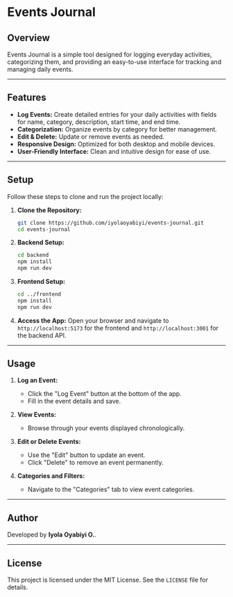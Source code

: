 # Events Journal

## Overview

Events Journal is a simple tool designed for logging everyday activities, categorizing them, and providing an easy-to-use interface for tracking and managing daily events.

---

## Features

- **Log Events:** Create detailed entries for your daily activities with fields for name, category, description, start time, and end time.
- **Categorization:** Organize events by category for better management.
- **Edit & Delete:** Update or remove events as needed.
- **Responsive Design:** Optimized for both desktop and mobile devices.
- **User-Friendly Interface:** Clean and intuitive design for ease of use.

---

## Setup

Follow these steps to clone and run the project locally:

1. **Clone the Repository:**

   ```bash
   git clone https://github.com/iyolaoyabiyi/events-journal.git
   cd events-journal
   ```

2. **Backend Setup:**

   ```bash
   cd backend
   npm install
   npm run dev
   ```

3. **Frontend Setup:**

   ```bash
   cd ../frontend
   npm install
   npm run dev
   ```

4. **Access the App:**
   Open your browser and navigate to `http://localhost:5173` for the frontend and `http://localhost:3001` for the backend API.

---

## Usage

1. **Log an Event:**
   - Click the "Log Event" button at the bottom of the app.
   - Fill in the event details and save.

2. **View Events:**
   - Browse through your events displayed chronologically.

3. **Edit or Delete Events:**
   - Use the "Edit" button to update an event.
   - Click "Delete" to remove an event permanently.

4. **Categories and Filters:**
   - Navigate to the "Categories" tab to view event categories.

---

## Author

Developed by **Iyola Oyabiyi O.**.

---

## License

This project is licensed under the MIT License. See the `LICENSE` file for details.

